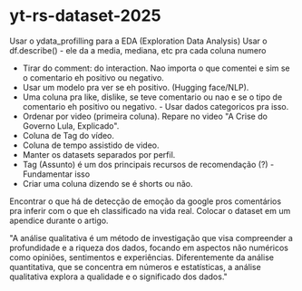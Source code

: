 # yt-rs-dataset-2025

Usar o ydata_profilling para a EDA (Exploration Data Analysis)
Usar o df.describe() - ele da a media, mediana, etc pra cada coluna numero

- Tirar do comment: do interaction. Nao importa o que comentei e sim se o comentario eh positivo ou negativo.
- Usar um modelo pra ver se eh positivo. (Hugging face/NLP).
- Uma coluna pra like, dislike, se teve comentario ou nao e se o tipo de comentario eh positivo ou negativo. - Usar dados categoricos pra isso.
- Ordenar por video (primeira coluna). Repare no video "A Crise do Governo Lula, Explicado".
- Coluna de Tag do vídeo.
- Coluna de tempo assistido de video.
- Manter os datasets separados por perfil.
- Tag (Assunto) é um dos principais recursos de recomendação (?) - Fundamentar isso
- Criar uma coluna dizendo se é shorts ou não.

Encontrar o que há de detecção de emoção da google pros comentários pra inferir com o que eh classificado na vida real.
Colocar o dataset em um apendice durante o artigo.

"A análise qualitativa é um método de investigação que visa compreender a profundidade e a riqueza dos dados, focando em aspectos não numéricos como opiniões, sentimentos e experiências. Diferentemente da análise quantitativa, que se concentra em números e estatísticas, a análise qualitativa explora a qualidade e o significado dos dados."